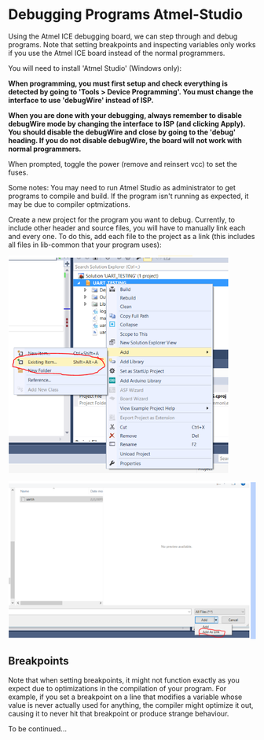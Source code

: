 # Debugging Programs Atmel-Studio

Using the Atmel ICE debugging board, we can step through and debug programs. Note that setting breakpoints and inspecting variables only works if you use the Atmel ICE board instead of the normal programmers.

You will need to install 'Atmel Studio' (Windows only):

**When programming, you must first setup and check everything is detected by going to 'Tools > Device Programming'. You must change the interface to use 'debugWire' instead of ISP.**

**When you are done with your debugging, always remember to disable debugWire mode by changing the interface to ISP (and clicking Apply). You should disable the debugWire and close by going to the 'debug' heading. If you do not disable debugWire, the board will not work with normal programmers.**

When prompted, toggle the power (remove and reinsert vcc) to set the fuses.

Some notes: You may need to run Atmel Studio as administrator to get programs to compile and build. If the program isn't running as expected, it may be due to compiler optmizations.

Create a new project for the program you want to debug. Currently, to include other header and source files, you will have to manually link each and every one. To do this, add each file to the project as a link (this includes all files in lib-common that your program uses):

![](../figures/atmel_studio_addfile1.PNG)

![](../figures/atmel_studio_addfile2.PNG)


## Breakpoints

Note that when setting breakpoints, it might not function exactly as you expect due to optimizations in the compilation of your program. For example, if you set a breakpoint on a line that modifies a variable whose value is never actually used for anything, the compiler might optimize it out, causing it to never hit that breakpoint or produce strange behaviour.

To be continued...
